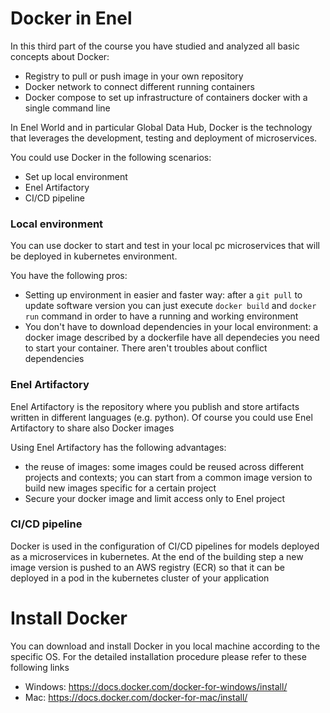 # Docker in Enel

In this third part of the course you have studied and analyzed all basic concepts about Docker:
- Registry to pull or push image in your own repository
- Docker network to connect different running containers
- Docker compose to set up infrastructure of containers docker with a single command line

In Enel World and in particular Global Data Hub, Docker is the technology that leverages the
development, testing and deployment of microservices.

You could use Docker in the following scenarios:
- Set up local environment
- Enel Artifactory
- CI/CD pipeline

### Local environment
You can use docker to start and test in your local pc microservices that will be deployed in 
kubernetes environment.

You have the following pros:
- Setting up environment in easier and faster way: after a `git pull` to update
  software version you can just execute `docker build` and `docker run` command
  in order to have a running and working environment
- You don't have to download dependencies in your local environment: a docker image described
by a dockerfile have all dependecies you need to start your container. There aren't troubles about
  conflict dependencies

### Enel Artifactory
Enel Artifactory is the repository where you publish and store artifacts written in different
languages (e.g. python). Of course you could use Enel Artifactory to share also Docker images

Using Enel Artifactory has the following advantages:
- the reuse of images: some images could be reused across different projects and contexts; you can
start from a common image version to build new images specific for a certain project
- Secure your docker image and limit access only to Enel project

### CI/CD pipeline

Docker is used in the configuration of CI/CD pipelines for models deployed as a microservices
in kubernetes.
At the end of the building step a new image version is pushed to an AWS registry (ECR)
so that it can be deployed in a pod in the kubernetes cluster of your application


# Install Docker
You can download and install Docker in you local machine according to the specific OS.
For the detailed installation procedure please refer to these following links
- Windows: https://docs.docker.com/docker-for-windows/install/
- Mac: https://docs.docker.com/docker-for-mac/install/